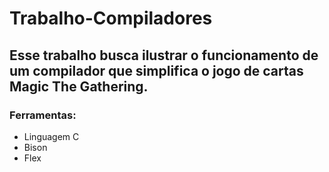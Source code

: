 # Trabalho-Compiladores

## Esse trabalho busca ilustrar o funcionamento de um compilador que simplifica o jogo de cartas Magic The Gathering.

### Ferramentas:
- Linguagem C
- Bison
- Flex
